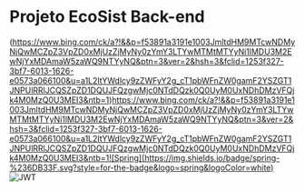 # Projeto EcoSist Back-end

(https://www.bing.com/ck/a?!&&p=f53891a3191e1003JmltdHM9MTcwNDMyNjQwMCZpZ3VpZD0xMjUzZjMyNy0zYmY3LTYwMTMtMTYyNi1lMDU3M2EwNjYxMDAmaW5zaWQ9NTYyNQ&ptn=3&ver=2&hsh=3&fclid=1253f327-3bf7-6013-1626-e0573a066100&u=a1L2ltYWdlcy9zZWFyY2g_cT1pbWFnZW0gamF2YSZGT1JNPUlRRlJCQSZpZD1DQUJFQzgwMjc0NTdDQzk0Q0UyM0UxNDhDMzVFQjk4M0MzQ0U3MEI3&ntb=1)https://www.bing.com/ck/a?!&&p=f53891a3191e1003JmltdHM9MTcwNDMyNjQwMCZpZ3VpZD0xMjUzZjMyNy0zYmY3LTYwMTMtMTYyNi1lMDU3M2EwNjYxMDAmaW5zaWQ9NTYyNQ&ptn=3&ver=2&hsh=3&fclid=1253f327-3bf7-6013-1626-e0573a066100&u=a1L2ltYWdlcy9zZWFyY2g_cT1pbWFnZW0gamF2YSZGT1JNPUlRRlJCQSZpZD1DQUJFQzgwMjc0NTdDQzk0Q0UyM0UxNDhDMzVFQjk4M0MzQ0U3MEI3&ntb=1![Spring](https://img.shields.io/badge/spring-%236DB33F.svg?style=for-the-badge&logo=spring&logoColor=white)
![JWT](https://img.shields.io/badge/JWT-black?style=for-the-badge&logo=JSON%20web%20tokens)









